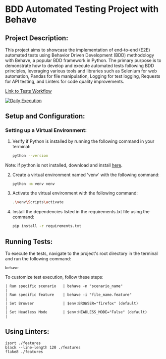 # BDD Automated Testing Project with Behave

## Project Description:

This project aims to showcase the implementation of end-to-end (E2E) automated tests using Behavior Driven Development (BDD) methodology with Behave, a popular BDD framework in Python. The primary purpose is to demonstrate how to develop and execute automated tests following BDD principles, leveraging various tools and libraries such as Selenium for web automation, Pandas for file manipulation, Logging for test logging, Requests for API testing, and Linters for code quality improvements.

[Link to Tests Workflow](https://github.com/LucasJoseArantes/Behave_Project/actions/workflows/e2e_daily_tests.yml)

[![Daily Execution](https://github.com/LucasJoseArantes/Behave_Project/actions/workflows/e2e_daily_tests.yml/badge.svg)](https://github.com/LucasJoseArantes/Behave_Project/actions/workflows/e2e_daily_tests.yml)

## Setup and Configuration:

### Setting up a Virtual Environment:

1. Verify if Python is installed by running the following command in your terminal:
    ```bash
    python --version

Note: if python is not installed, download and install [here](https://www.python.org/downloads/).

2. Create a virtual environment named 'venv' with the following command:
    ```bash
    python -m venv venv

4. Activate the virtual environment with the following command:
    ```bash
    .\venv\Scripts\activate

5. Install the dependencies listed in the requirements.txt file using the command:
    ```bash
    pip install -r requirements.txt

## Running Tests:
To execute the tests, navigate to the project's root directory in the terminal and run the following command:

    behave

To customize test execution, follow these steps:

    | Run specific scenario   | behave -n "scenario_name"                   |
    | Run specific feature    | behave -i "file_name.feature"               |
    | Set Browser             | $env:BROWSER="firefox" (default)            |
    | Set Headless Mode       | $env:HEADLESS_MODE="False" (default)        |

## Using Linters:

    isort ./features
    black --line-length 120 ./features
    flake8 ./features

